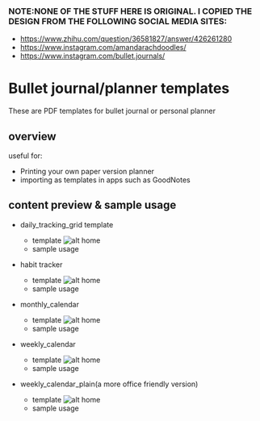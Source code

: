 ### NOTE:NONE OF THE STUFF HERE IS ORIGINAL. I COPIED THE DESIGN FROM THE FOLLOWING SOCIAL MEDIA SITES:
- https://www.zhihu.com/question/36581827/answer/426261280
- https://www.instagram.com/amandarachdoodles/
- https://www.instagram.com/bullet.journals/

# Bullet journal/planner templates
These are PDF templates for bullet journal or personal planner

## overview
useful for:
- Printing your own paper version planner
- importing as templates in apps such as GoodNotes

## content preview & sample usage
- daily_tracking_grid template
  - template
![alt home](https://github.com/liujingchao0519/bullet_journal_template/blob/master/preview/1.png)
  - sample usage

- habit tracker
  - template
![alt home](https://github.com/liujingchao0519/bullet_journal_template/blob/master/preview/2.png)
  - sample usage

- monthly_calendar
  - template
![alt home](https://github.com/liujingchao0519/bullet_journal_template/blob/master/preview/3.png)
  - sample usage

- weekly_calendar
  - template
![alt home](https://github.com/liujingchao0519/bullet_journal_template/blob/master/preview/4.png)
  - sample usage

- weekly_calendar_plain(a more office friendly version)
  - template
![alt home](https://github.com/liujingchao0519/bullet_journal_template/blob/master/preview/5.png)
  - sample usage

